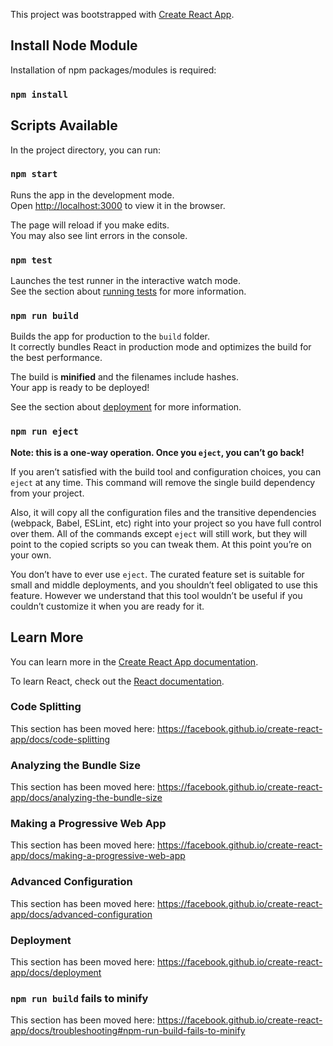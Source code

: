 This project was bootstrapped with [Create React App](https://github.com/facebook/create-react-app).

## Install Node Module

Installation of npm packages/modules is required:

### `npm install`

## Scripts Available

In the project directory, you can run:

### `npm start`

Runs the app in the development mode.<br />
Open [http://localhost:3000](http://localhost:3000) to view it in the browser.

The page will reload if you make edits.<br />
You may also see lint errors in the console.

### `npm test`

Launches the test runner in the interactive watch mode.<br />
See the section about [running tests](https://facebook.github.io/create-react-app/docs/running-tests) for more information.

### `npm run build`

Builds the app for production to the `build` folder.<br />
It correctly bundles React in production mode and optimizes the build for the best performance.

The build is **minified** and the filenames include hashes.<br />
Your app is ready to be deployed!

See the section about [deployment](https://facebook.github.io/create-react-app/docs/deployment) for more information.

### `npm run eject`

**Note: this is a one-way operation. Once you `eject`, you can’t go back!**

If you aren’t satisfied with the build tool and configuration choices, you can `eject` at any time. This command will remove the single build dependency from your project.

Also, it will copy all the configuration files and the transitive dependencies (webpack, Babel, ESLint, etc) right into your project so you have full control over them. All of the commands except `eject` will still work, but they will point to the copied scripts so you can tweak them. At this point you’re on your own.

You don’t have to ever use `eject`. The curated feature set is suitable for small and middle deployments, and you shouldn’t feel obligated to use this feature. However we understand that this tool wouldn’t be useful if you couldn’t customize it when you are ready for it.

## Learn More

You can learn more in the [Create React App documentation](https://facebook.github.io/create-react-app/docs/getting-started).

To learn React, check out the [React documentation](https://reactjs.org/).

### Code Splitting

This section has been moved here: https://facebook.github.io/create-react-app/docs/code-splitting

### Analyzing the Bundle Size

This section has been moved here: https://facebook.github.io/create-react-app/docs/analyzing-the-bundle-size

### Making a Progressive Web App

This section has been moved here: https://facebook.github.io/create-react-app/docs/making-a-progressive-web-app

### Advanced Configuration

This section has been moved here: https://facebook.github.io/create-react-app/docs/advanced-configuration

### Deployment

This section has been moved here: https://facebook.github.io/create-react-app/docs/deployment

### `npm run build` fails to minify

This section has been moved here: https://facebook.github.io/create-react-app/docs/troubleshooting#npm-run-build-fails-to-minify
